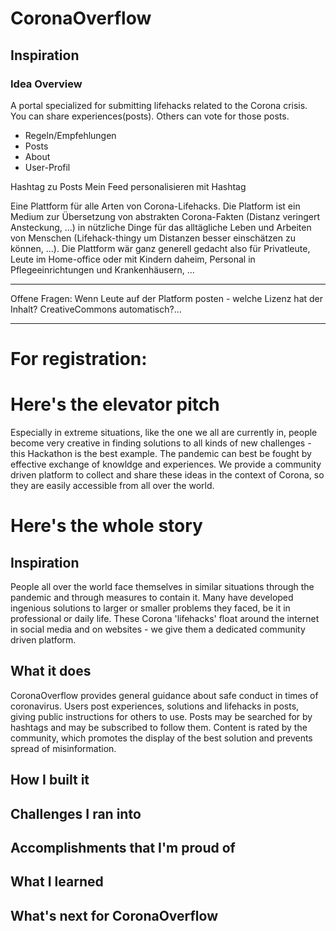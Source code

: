 # CoronaOverflow

## Inspiration
### Idea Overview
A portal specialized for submitting lifehacks related to the Corona crisis.
You can share experiences(posts). Others can vote for those posts.

* Regeln/Empfehlungen
* Posts 
* About
* User-Profil

Hashtag zu Posts
Mein Feed personalisieren mit Hashtag

Eine Plattform für alle Arten von Corona-Lifehacks. Die Platform ist ein Medium zur Übersetzung von abstrakten
 Corona-Fakten (Distanz veringert Ansteckung, ...) in nützliche Dinge für das alltägliche Leben und Arbeiten von 
 Menschen (Lifehack-thingy um Distanzen besser einschätzen zu können, ...). Die Plattform wär ganz generell gedacht 
 also für Privatleute, Leute im Home-office oder mit Kindern daheim, Personal in Pflegeeinrichtungen und Krankenhäusern, ...
  
----
Offene Fragen:
Wenn Leute auf der Platform posten - welche Lizenz hat der Inhalt? CreativeCommons automatisch?...

-----
# For registration:

# Here's the elevator pitch
Especially in extreme situations, like the one we all are currently in, people become very creative in finding solutions to all kinds of new challenges - this Hackathon is the best example. The pandemic can best be fought by effective exchange of knowldge and experiences. We provide a community driven platform to collect and share these ideas in the context of Corona, so they are easily accessible from all over the world.

# Here's the whole story

## Inspiration
People all over the world face themselves in similar situations through the pandemic and through measures to contain it. Many have developed ingenious solutions to larger or smaller problems they faced, be it in professional or daily life. These Corona 'lifehacks' float around the internet in social media and on websites - we give them a dedicated community driven platform.  

## What it does
CoronaOverflow provides general guidance about safe conduct in times of coronavirus. Users post experiences, solutions and lifehacks in posts, giving public instructions for others to use. Posts may be searched for by hashtags and may be subscribed to follow them. Content is rated by the community, which promotes the display of the best solution and prevents spread of misinformation.

## How I built it

## Challenges I ran into

## Accomplishments that I'm proud of

## What I learned

## What's next for CoronaOverflow
